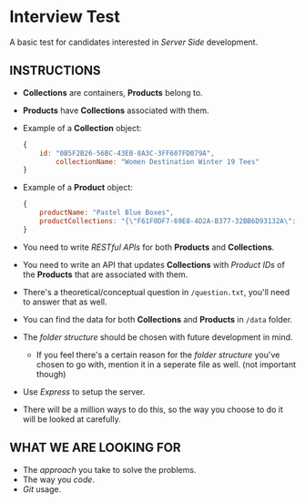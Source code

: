 # Interview Test
A basic test for candidates interested in _Server Side_ development.

## INSTRUCTIONS

 * **Collections** are containers, **Products** belong to.
 * **Products** have **Collections** associated with them.
 * Example of a **Collection** object:
	```javascript
	{
		id: "0B5F2B26-56BC-43EB-8A3C-3FF607FD079A",
    		collectionName: "Women Destination Winter 19 Tees"
	}
	```
 * Example of a **Product** object:
 	```javascript
	{
		productName: "Pastel Blue Boxes",
		productCollections: "{\"F61F0DF7-69E8-4D2A-B377-32BB6D93132A\":{\"name\":\"Custom Shirts\",\"id\":\"F61F0DF7-69E8-4D2A-B377-32BB6D93132A\",\"url\":\"custom-shirts\",\"image\":\"\",\"priority\":2}}"
	}
	```
 * You need to write _RESTful APIs_ for both **Products** and **Collections**.
 * You need to write an API that updates **Collections** with _Product IDs_
   of the **Products** that are associated with them.
 * There's a theoretical/conceptual question in `/question.txt`,
   you'll need to answer that as well.

 * You can find the data for both **Collections** and **Products** in `/data` folder.
 * The _folder structure_ should be chosen with future development in mind.
    * If you feel there's a certain reason for the _folder structure_ you've
	 chosen to go with, mention it in a seperate file as well.
	 (not important though)
 * Use _Express_ to setup the server.
 * There will be a million ways to do this, so the way you choose to do it
   will be looked at carefully.

 ## WHAT WE ARE LOOKING FOR
 * The _approach_ you take to solve the problems.
 * The way you _code_.
 * _Git_ usage.
